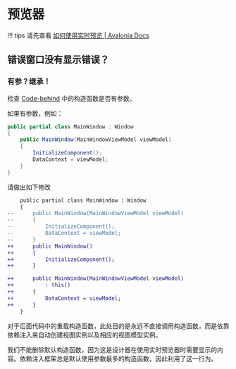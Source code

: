 # 预览器

!!! tips
    请先查看 [如何使用实时预览 | Avalonia Docs](https://docs.avaloniaui.net/zh-Hans/docs/guides/implementation-guides/ide-support)

## 错误窗口没有显示错误？

### 有参？继承！
检查 [Code-behind](https://docs.avaloniaui.net/zh-Hans/docs/basics/user-interface/code-behind) 中的构造函数是否有参数。

如果有参数，例如：

```csharp title="MainWindow.xaml.cs"
public partial class MainWindow : Window
{
    public MainWindow(MainWindowViewModel viewModel)
    {
        InitializeComponent();
        DataContext = viewModel;
    }
}
```

请做出如下修改


```diff title="MainWindow.xaml.cs" hl_lines="14"
    public partial class MainWindow : Window
    {
--      public MainWindow(MainWindowViewModel viewModel)
--      {
--          InitializeComponent();
--          DataContext = viewModel;
--      }
++      public MainWindow()
++      {
++          InitializeComponent();
++      }

++      public MainWindow(MainWindowViewModel viewModel)
++          : this()
++      {
++          DataContext = viewModel;
++      }
    }
``` 

对于后面代码中的重载构造函数，此处目的是永远不直接调用构造函数，而是依靠依赖注入来自动创建视图实例以及相应的视图模型实例。

我们不能删除默认构造函数，因为这是设计器在使用实时预览器时需要显示的内容。依赖注入框架总是默认使用参数最多的构造函数，因此利用了这一行为。